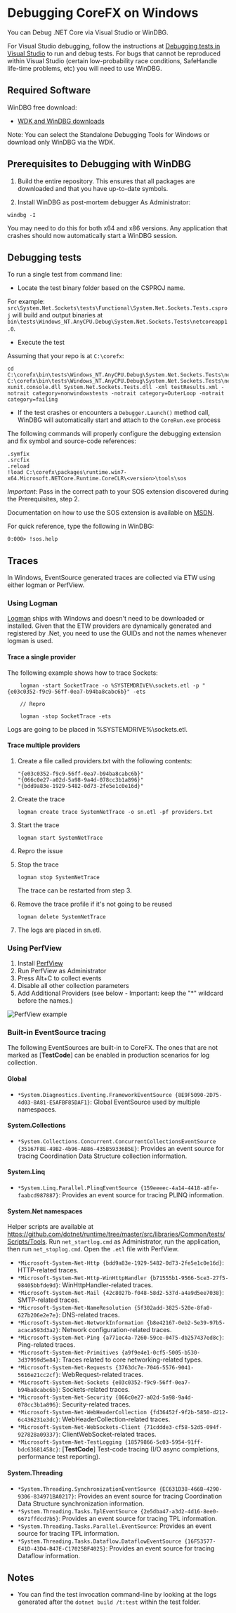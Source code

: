 Debugging CoreFX on Windows
==========================

You can Debug .NET Core via Visual Studio or WinDBG.

For Visual Studio debugging, follow the instructions at [Debugging tests in Visual Studio](../../testing/libraries/testing-vs.md) to run and debug tests.
For bugs that cannot be reproduced within Visual Studio (certain low-probability race conditions, SafeHandle life-time problems, etc) you will need to use WinDBG.

## Required Software

WinDBG free download:

* [WDK and WinDBG downloads](https://msdn.microsoft.com/en-us/windows/hardware/hh852365.aspx)

Note: You can select the Standalone Debugging Tools for Windows or download only WinDBG via the WDK.

## Prerequisites to Debugging with WinDBG

1. Build the entire repository. This ensures that all packages are downloaded and that you have up-to-date symbols.

2. Install WinDBG as post-mortem debugger
As Administrator:

```
windbg -I
```

You may need to do this for both x64 and x86 versions. 
Any application that crashes should now automatically start a WinDBG session.

## Debugging tests
To run a single test from command line:

* Locate the test binary folder based on the CSPROJ name. 

For example: `src\System.Net.Sockets\tests\Functional\System.Net.Sockets.Tests.csproj` will build and output binaries at  `bin\tests\Windows_NT.AnyCPU.Debug\System.Net.Sockets.Tests\netcoreapp1.0`.
 
* Execute the test

Assuming that your repo is at `C:\corefx`:

```
cd C:\corefx\bin\tests\Windows_NT.AnyCPU.Debug\System.Net.Sockets.Tests\netcoreapp1.0
C:\corefx\bin\tests\Windows_NT.AnyCPU.Debug\System.Net.Sockets.Tests\netcoreapp1.0\CoreRun.exe xunit.console.dll System.Net.Sockets.Tests.dll -xml testResults.xml -notrait category=nonwindowstests -notrait category=OuterLoop -notrait category=failing
```

* If the test crashes or encounters a `Debugger.Launch()` method call, WinDBG will automatically start and attach to the `CoreRun.exe` process 

The following commands will properly configure the debugging extension and fix symbol and source-code references:

```
.symfix
.srcfix
.reload
!load C:\corefx\packages\runtime.win7-x64.Microsoft.NETCore.Runtime.CoreCLR\<version>\tools\sos
```

_Important_: Pass in the correct path to your SOS extension discovered during the Prerequisites, step 2.

Documentation on how to use the SOS extension is available on [MSDN](https://msdn.microsoft.com/en-us/library/bb190764\(v=vs.110\).aspx).

For quick reference, type the following in WinDBG:

```
0:000> !sos.help
```

## Traces

In Windows, EventSource generated traces are collected via ETW using either logman or PerfView.

### Using Logman
[Logman](https://technet.microsoft.com/en-us/library/bb490956.aspx) ships with Windows and doesn't need to be downloaded or installed.
Given that the ETW providers are dynamically generated and registered by .Net, you need to use the GUIDs and not the names whenever logman is used.

#### Trace a single provider

The following example shows how to trace Sockets:

```
    logman -start SocketTrace -o %SYSTEMDRIVE%\sockets.etl -p "{e03c0352-f9c9-56ff-0ea7-b94ba8cabc6b}" -ets

    // Repro

    logman -stop SocketTrace -ets
```

Logs are going to be placed in %SYSTEMDRIVE%\sockets.etl.

#### Trace multiple providers

1. Create a file called providers.txt with the following contents:

    ```
    "{e03c0352-f9c9-56ff-0ea7-b94ba8cabc6b}"
    "{066c0e27-a02d-5a98-9a4d-078cc3b1a896}"
    "{bdd9a83e-1929-5482-0d73-2fe5e1c0e16d}"
    ```

2. Create the trace

    ```
    logman create trace SystemNetTrace -o sn.etl -pf providers.txt
    ```

3. Start the trace

    ```
    logman start SystemNetTrace
    ```

4. Repro the issue
5. Stop the trace

    ```
    logman stop SystemNetTrace
    ```

   The trace can be restarted from step 3.

6. Remove the trace profile if it's not going to be reused
    ```
    logman delete SystemNetTrace
    ```

7. The logs are placed in sn.etl.

### Using PerfView

1. Install [PerfView](https://github.com/Microsoft/perfview/blob/master/documentation/Downloading.md)
2. Run PerfView as Administrator
3. Press Alt+C to collect events 
4. Disable all other collection parameters
5. Add Additional Providers (see below - Important: keep the "*" wildcard before the names.)

![PerfView example](perfview_example.gif)

### Built-in EventSource tracing

The following EventSources are built-in to CoreFX. The ones that are not marked as [__TestCode__] can be enabled in production scenarios for log collection. 

#### Global
* `*System.Diagnostics.Eventing.FrameworkEventSource {8E9F5090-2D75-4d03-8A81-E5AFBF85DAF1}`: Global EventSource used by multiple namespaces.

#### System.Collections
* `*System.Collections.Concurrent.ConcurrentCollectionsEventSource {35167F8E-49B2-4b96-AB86-435B59336B5E}`: Provides an event source for tracing Coordination Data Structure collection information.

#### System.Linq
* `*System.Linq.Parallel.PlinqEventSource {159eeeec-4a14-4418-a8fe-faabcd987887}`: Provides an event source for tracing PLINQ information.

#### System.Net namespaces

Helper scripts are available at https://github.com/dotnet/runtime/tree/master/src/libraries/Common/tests/Scripts/Tools. Run `net_startlog.cmd` as Administrator, run the application, then run `net_stoplog.cmd`. Open the `.etl` file with PerfView.

* `*Microsoft-System-Net-Http {bdd9a83e-1929-5482-0d73-2fe5e1c0e16d}`: HTTP-related traces.
* `*Microsoft-System-Net-Http-WinHttpHandler {b71555b1-9566-5ce3-27f5-98405bbfde9d}`: WinHttpHandler-related traces.
* `*Microsoft-System-Net-Mail {42c8027b-f048-58d2-537d-a4a9d5ee7038}`: SMTP-related traces.
* `*Microsoft-System-Net-NameResolution {5f302add-3825-520e-8fa0-627b206e2e7e}`: DNS-related traces.
* `*Microsoft-System-Net-NetworkInformation {b8e42167-0eb2-5e39-97b5-acaca593d3a2}`: Network configuration-related traces.
* `*Microsoft-System-Net-Ping {a771ec4a-7260-59ce-0475-db257437ed8c}`: Ping-related traces.
* `*Microsoft-System-Net-Primitives {a9f9e4e1-0cf5-5005-b530-3d37959d5e84}`: Traces related to core networking-related types.
* `*Microsoft-System-Net-Requests {3763dc7e-7046-5576-9041-5616e21cc2cf}`: WebRequest-related traces.
* `*Microsoft-System-Net-Sockets {e03c0352-f9c9-56ff-0ea7-b94ba8cabc6b}`: Sockets-related traces.
* `*Microsoft-System-Net-Security {066c0e27-a02d-5a98-9a4d-078cc3b1a896}`: Security-related traces.
* `*Microsoft-System-Net-WebHeaderCollection {fd36452f-9f2b-5850-d212-6c436231e3dc}`: WebHeaderCollection-related traces.
* `*Microsoft-System-Net-WebSockets-Client {71cddde3-cf58-52d5-094f-927828a09337}`: ClientWebSocket-related traces.
* `*Microsoft-System-Net-TestLogging {18579866-5c03-5954-91ff-bdc63681458c}`: [__TestCode__] Test-code tracing (I/O async completions, performance test reporting).

#### System.Threading
* `*System.Threading.SynchronizationEventSource {EC631D38-466B-4290-9306-834971BA0217}`: Provides an event source for tracing Coordination Data Structure synchronization information.
* `*System.Threading.Tasks.TplEventSource {2e5dba47-a3d2-4d16-8ee0-6671ffdcd7b5}`: Provides an event source for tracing TPL information.
* `*System.Threading.Tasks.Parallel.EventSource`: Provides an event source for tracing TPL information.
* `*System.Threading.Tasks.Dataflow.DataflowEventSource {16F53577-E41D-43D4-B47E-C17025BF4025}`: Provides an event source for tracing Dataflow information.

## Notes 
* You can find the test invocation command-line by looking at the logs generated after the `dotnet build /t:test` within the test folder.
